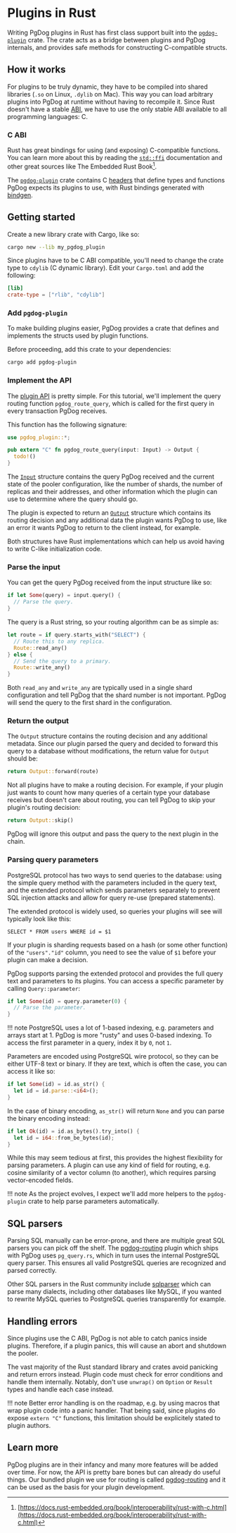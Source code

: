 # Plugins in Rust

Writing PgDog plugins in Rust has first class support built into the [`pgdog-plugin`](https://github.com/levkk/pgdog/tree/main/pgdog-plugin) crate. The crate acts
as a bridge between plugins and PgDog internals, and provides safe methods for constructing C-compatible structs.

## How it works

For plugins to be truly dynamic, they have to be compiled into shared libraries (`.so` on Linux, `.dylib` on Mac). This way you can load arbitrary plugins into PgDog at runtime without having to recompile it. Since Rust doesn't have a stable [ABI](https://en.wikipedia.org/wiki/Application_binary_interface), we have to use the only stable ABI available to all programming languages: C.

### C ABI

Rust has great bindings for using (and exposing) C-compatible functions. You can learn more about this by reading the [`std::ffi`](https://doc.rust-lang.org/stable/std/ffi/index.html) documentation and other great sources like The Embedded Rust Book[^1].

The [`pgdog-plugin`](https://github.com/levkk/pgdog/tree/main/pgdog-plugin) crate contains C [headers](https://github.com/levkk/pgdog/tree/main/pgdog-plugin/include) that define
types and functions PgDog expects its plugins to use, with Rust bindings generated with [bindgen](https://docs.rs/bindgen/latest/bindgen/).

[^1]: [https://docs.rust-embedded.org/book/interoperability/rust-with-c.html](https://docs.rust-embedded.org/book/interoperability/rust-with-c.html)


## Getting started

Create a new library crate with Cargo, like so:

```bash
cargo new --lib my_pgdog_plugin
```

Since plugins have to be C ABI compatible, you'll need to change the crate type to `cdylib` (C dynamic library).
Edit your `Cargo.toml` and add the following:

```toml
[lib]
crate-type = ["rlib", "cdylib"]
```

### Add `pgdog-plugin`

To make building plugins easier, PgDog provides a crate that defines and implements the structs used by
plugin functions.

Before proceeding, add this crate to your dependencies:

```bash
cargo add pgdog-plugin
```

### Implement the API

The [plugin API](../plugins/index.md) is pretty simple. For this tutorial, we'll implement the query routing function `pgdog_route_query`, which is called for the first query in every transaction PgDog receives.


This function has the following signature:

```rust
use pgdog_plugin::*;

pub extern "C" fn pgdog_route_query(input: Input) -> Output {
  todo!()
}
```

The [`Input`](https://docs.rs/pgdog-plugin/latest/pgdog_plugin/input/index.html) structure contains the query PgDog received and the current state of the pooler configuration, like
the number of shards, the number of replicas and their addresses, and other information which the plugin can use
to determine where the query should go.

The plugin is expected to return an [`Output`](https://docs.rs/pgdog-plugin/latest/pgdog_plugin/output/index.html) structure which contains its routing decision and any additional data
the plugin wants PgDog to use, like an error it wants PgDog to return to the client instead, for example.

Both structures have Rust implementations which can help us avoid having to write C-like initialization code.

### Parse the input

You can get the query PgDog received from the input structure like so:

```rust
if let Some(query) = input.query() {
  // Parse the query.
}
```

The query is a Rust string, so your routing algorithm can be as simple as:

```rust
let route = if query.starts_with("SELECT") {
  // Route this to any replica.
  Route::read_any()
} else {
  // Send the query to a primary.
  Route::write_any()
}
```

Both `read_any` and `write_any` are typically used in a single shard configuration and tell PgDog
that the shard number is not important. PgDog will send the query to the first shard in the configuration.

### Return the output

The `Output` structure contains the routing decision and any additional metadata. Since our plugin parsed the query and decided to forward this query to a database without modifications, the return value for `Output` should be:

```rust
return Output::forward(route)
```

Not all plugins have to make a routing decision. For example, if your plugin just wants to count how many queries of a certain type your database receives but doesn't care about routing, you can tell PgDog to skip your plugin's routing decision:

```rust
return Output::skip()
```

PgDog will ignore this output and pass the query to the next plugin in the chain.

### Parsing query parameters

PostgreSQL protocol has two ways to send queries to the database: using the simple query method with the parameters
included in the query text, and the extended protocol which sends parameters separately to prevent SQL injection attacks and allow for query re-use (prepared statements).

The extended protocol is widely used, so queries your plugins will see will typically look like this:

```postgresql
SELECT * FROM users WHERE id = $1
```

If your plugin is sharding requests based on a hash (or some other function) of the `"users"."id"` column, you need
to see the value of `$1` before your plugin can make a decision.

PgDog supports parsing the extended protocol and provides the full query text and parameters to its plugins. You can access a specific parameter by calling `Query::parameter`:

```rust
if let Some(id) = query.parameter(0) {
  // Parse the parameter.
}
```

!!! note
    PostgreSQL uses a lot of 1-based indexing, e.g. parameters and arrays
    start at 1. PgDog is more "rusty" and uses 0-based indexing. To access the first
    parameter in a query, index it by `0`, not `1`.

Parameters are encoded using PostgreSQL wire protocol, so they can be either UTF-8 text or binary. If they are text,
which is often the case, you can access it like so:

```rust
if let Some(id) = id.as_str() {
  let id = id.parse::<i64>();
}
```

In the case of binary encoding, `as_str()` will return `None` and you can parse the binary encoding instead:

```rust
if let Ok(id) = id.as_bytes().try_into() {
  let id = i64::from_be_bytes(id);
}
```

While this may seem tedious at first, this provides the highest flexibility for parsing parameters. A plugin
can use any kind of field for routing, e.g. cosine similarity of a vector column (to another), which requires
parsing vector-encoded fields.

!!! note
    As the project evolves, I expect we'll add
    more helpers to the `pgdog-plugin` crate to help parse
    parameters automatically.


## SQL parsers

Parsing SQL manually can be error-prone, and there are multiple great SQL parsers you can pick off the shelf. The [pgdog-routing](https://github.com/levkk/pgdog/tree/main/plugins/pgdog-routing) plugin which ships with PgDog uses `pg_query.rs`, which in turn uses the internal PostgreSQL query
parser. This ensures all valid PostgreSQL queries are recognized and parsed correctly.

Other SQL parsers in the Rust community include [sqlparser](https://docs.rs/sqlparser/latest/sqlparser/) which
can parse many dialects, including other databases like MySQL, if you wanted to rewrite MySQL queries to PostgreSQL queries transparently for example.

## Handling errors

Since plugins use the C ABI, PgDog is not able to catch panics inside plugins. Therefore, if a plugin panics, this will cause an abort and shutdown the pooler.

The vast majority of the Rust standard library and crates avoid panicking and return errors instead. Plugin code must check for error conditions and handle them internally. Notably, don't use `unwrap()` on `Option` or `Result` types and handle each case instead.

!!! note
    Better error handling is on the roadmap, e.g. by using macros
    that wrap plugin code into a panic handler. That being said, since
    plugins do expose `extern "C"` functions, this limitation should be
    explicitely stated to plugin authors.

## Learn more

PgDog plugins are in their infancy and many more features will be added over time. For now, the API
is pretty bare bones but can already do useful things. Our bundled plugin we use for routing is called
[pgdog-routing](https://github.com/levkk/pgdog/tree/main/plugins/pgdog-routing) and it can be used
as the basis for your plugin development.
